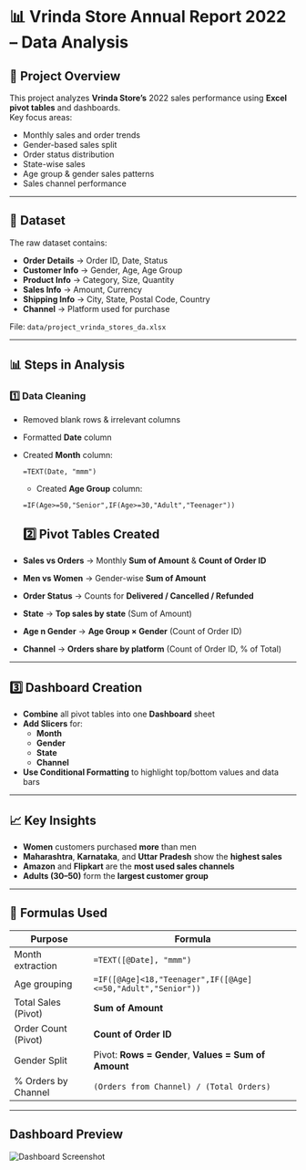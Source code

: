 # 📊 Vrinda Store Annual Report 2022 – Data Analysis

## 📌 Project Overview
This project analyzes **Vrinda Store’s** 2022 sales performance using **Excel pivot tables** and dashboards.  
Key focus areas:
- Monthly sales and order trends
- Gender-based sales split
- Order status distribution
- State-wise sales
- Age group & gender sales patterns
- Sales channel performance

---

## 📂 Dataset
The raw dataset contains:
- **Order Details** → Order ID, Date, Status
- **Customer Info** → Gender, Age, Age Group
- **Product Info** → Category, Size, Quantity
- **Sales Info** → Amount, Currency
- **Shipping Info** → City, State, Postal Code, Country
- **Channel** → Platform used for purchase

File: `data/project_vrinda_stores_da.xlsx`

---

## 📊 Steps in Analysis

### 1️⃣ Data Cleaning
- Removed blank rows & irrelevant columns
- Formatted **Date** column
- Created **Month** column:  
  ```excel
  =TEXT(Date, "mmm")
  ```
  - Created **Age Group** column:
  ```excel
  =IF(Age>=50,"Senior",IF(Age>=30,"Adult","Teenager"))
  ```

  ## 2️⃣ Pivot Tables Created
- **Sales vs Orders** → Monthly **Sum of Amount** & **Count of Order ID**
- **Men vs Women** → Gender-wise **Sum of Amount**
- **Order Status** → Counts for **Delivered / Cancelled / Refunded**
- **State** → **Top sales by state** (Sum of Amount)
- **Age n Gender** → **Age Group × Gender** (Count of Order ID)
- **Channel** → **Orders share by platform** (Count of Order ID, % of Total)

---

## 3️⃣ Dashboard Creation
- **Combine** all pivot tables into one **Dashboard** sheet
- **Add Slicers** for:
  - **Month**
  - **Gender**
  - **State**
  - **Channel**
- **Use Conditional Formatting** to highlight top/bottom values and data bars

---

## 📈 Key Insights
- **Women** customers purchased **more** than men
- **Maharashtra**, **Karnataka**, and **Uttar Pradesh** show the **highest sales**
- **Amazon** and **Flipkart** are the **most used sales channels**
- **Adults (30–50)** form the **largest customer group**

---

## 📌 Formulas Used

| Purpose                 | Formula                                                      |
|-------------------------|--------------------------------------------------------------|
| Month extraction        | `=TEXT([@Date], "mmm")`                                      |
| Age grouping            | `=IF([@Age]<18,"Teenager",IF([@Age]<=50,"Adult","Senior"))`  |
| Total Sales (Pivot)     | **Sum of Amount**                                            |
| Order Count (Pivot)     | **Count of Order ID**                                        |
| Gender Split            | Pivot: **Rows = Gender**, **Values = Sum of Amount**         |
| % Orders by Channel     | `(Orders from Channel) / (Total Orders)`                     |

---
## Dashboard Preview

![Dashboard Screenshot](dashboard_img(2).png)

